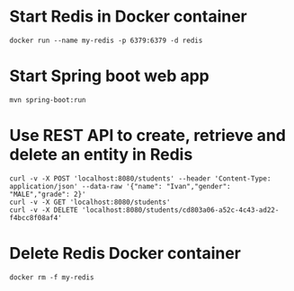 # Start Redis in Docker container
```
docker run --name my-redis -p 6379:6379 -d redis
```

# Start Spring boot web app
```
mvn spring-boot:run
```

# Use REST API to create, retrieve and delete an entity in Redis
```
curl -v -X POST 'localhost:8080/students' --header 'Content-Type: application/json' --data-raw '{"name": "Ivan","gender": "MALE","grade": 2}'
curl -v -X GET 'localhost:8080/students'
curl -v -X DELETE 'localhost:8080/students/cd803a06-a52c-4c43-ad22-f4bcc8f08af4'
```

# Delete Redis Docker container
```
docker rm -f my-redis
```